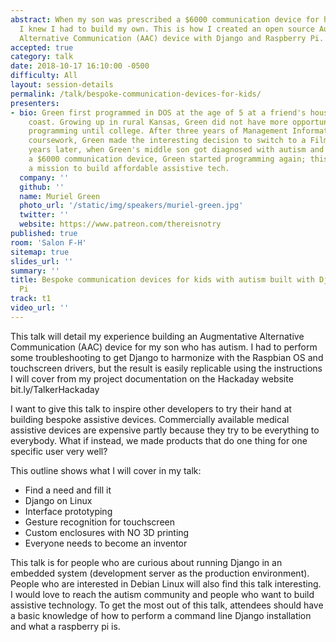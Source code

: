 ```yaml
---
abstract: When my son was prescribed a $6000 communication device for his speech therapy,
  I knew I had to build my own. This is how I created an open source Augmentative
  Alternative Communication (AAC) device with Django and Raspberry Pi.
accepted: true
category: talk
date: 2018-10-17 16:10:00 -0500
difficulty: All
layout: session-details
permalink: /talk/bespoke-communication-devices-for-kids/
presenters:
- bio: Green first programmed in DOS at the age of 5 at a friend's house on the east
    coast. Growing up in rural Kansas, Green did not have more opportunities to explore
    programming until college. After three years of Management Information Systems
    coursework, Green made the interesting decision to switch to a Film major. Many
    years later, when Green's middle son got diagnosed with autism and prescribed
    a $6000 communication device, Green started programming again; this time with
    a mission to build affordable assistive tech.
  company: ''
  github: ''
  name: Muriel Green
  photo_url: '/static/img/speakers/muriel-green.jpg'
  twitter: ''
  website: https://www.patreon.com/thereisnotry
published: true
room: 'Salon F-H'
sitemap: true
slides_url: ''
summary: ''
title: Bespoke communication devices for kids with autism built with Django and Raspberry
  Pi
track: t1
video_url: ''
---
```


This talk will detail my experience building an Augmentative Alternative Communication (AAC) device for my son who has autism. I had to perform some troubleshooting to get Django to harmonize with the Raspbian OS and touchscreen drivers, but the result is easily replicable using the instructions I will cover from my project documentation on the Hackaday website bit.ly/TalkerHackaday

I want to give this talk to inspire other developers to try their hand at building bespoke assistive devices. Commercially available medical assistive devices are expensive partly because they try to be everything to everybody. What if instead, we made products that do one thing for one specific user very well?

This outline shows what I will cover in my talk:
* Find a need and fill it
* Django on Linux
* Interface prototyping
* Gesture recognition for touchscreen
* Custom enclosures with NO 3D printing
* Everyone needs to become an inventor

This talk is for people who are curious about running Django in an embedded system (development server as the production environment). People who are interested in Debian Linux will also find this talk interesting. I would love to reach the autism community and people who want to build assistive technology. To get the most out of this talk, attendees should have a basic knowledge of how to perform a command line Django installation and what a raspberry pi is.
